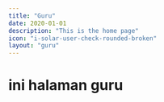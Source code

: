 ```yaml
---
title: "Guru"
date: 2020-01-01
description: "This is the home page"
icon: "i-solar-user-check-rounded-broken"
layout: "guru"
---
```


# ini halaman guru
